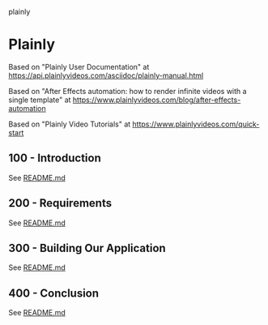 plainly
# Plainly

Based on "Plainly User Documentation" at https://api.plainlyvideos.com/asciidoc/plainly-manual.html

Based on "After Effects automation: how to render infinite videos with a single template" at https://www.plainlyvideos.com/blog/after-effects-automation

Based on "Plainly Video Tutorials" at https://www.plainlyvideos.com/quick-start

## 100 - Introduction

See [README.md](./100/README.md)

## 200 - Requirements

See [README.md](./200/README.md)

## 300 - Building Our Application

See [README.md](./300/README.md)

## 400 - Conclusion

See [README.md](./400/README.md)
